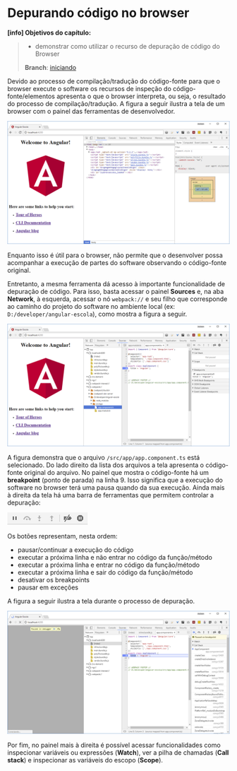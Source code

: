 # Depurando código no browser

**\[info\] Objetivos do capítulo:**

> * demonstrar como utilizar o recurso de depuração de código do Browser
>
> **Branch**: [iniciando](https://github.com/jacksongomesbr/angular-escola/tree/iniciando)

Devido ao processo de compilação/tradução do código-fonte para que o browser execute o software os recursos de inspeção do código-fonte/elementos apresenta o que o browser interpreta, ou seja, o resultado do processo de compilação/tradução. A figura a seguir ilustra a tela de um browser com o painel das ferramentas de desenvolvedor.

![](/assets/browser-com-ferramentas-desenvolvedor.png)

Enquanto isso é útil para o browser, não permite que o desenvolver possa acompanhar a execução de partes do software observando o código-fonte original. 

Entretanto, a mesma ferramenta dá acesso à importante funcionalidade de depuração de código. Para isso, basta acessar o painel **Sources** e, na aba **Network**, à esquerda, acessar o nó `webpack://` e seu filho que corresponde ao caminho do projeto do software no ambiente local \(ex: `D:/developer/angular-escola`\), como mostra a figura a seguir.

![](/assets/depuracao-browser-sources-webpack-breakpoint.png)

A figura demonstra que o arquivo `/src/app/app.component.ts` está selecionado. Do lado direito da lista dos arquivos a tela apresenta o código-fonte original do arquivo. No painel que mostra o código-fonte há um **breakpoint** \(ponto de parada\) na linha 9. Isso significa que a execução do software no browser terá uma pausa quando da sua execução. Ainda mais à direita da tela há uma barra de ferramentas que permitem controlar a depuração:

![](/assets/browser-debug-barra-de-ferramentas.png)

Os botões representam, nesta ordem:

* pausar/continuar a execução do código
* executar a próxima linha e não entrar no código da função/método
* executar a próxima linha e entrar no código da função/método
* executar a próxima linha e sair do código da função/método
* desativar os breakpoints
* pausar em exceções

A figura a seguir ilustra a tela durante o processo de depuração.

![](/assets/browser-depuracao-ocorrendo.png)

Por fim, no painel mais à direita é possível acessar funcionalidades como inspecionar variáveis ou expressões \(**Watch**\), ver a pilha de chamadas \(**Call stack**\) e inspecionar as variáveis do escopo \(**Scope**\).





